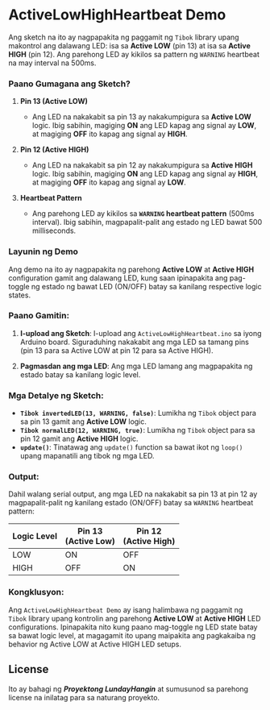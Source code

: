 # ActiveLowHighHeartbeat Demo

Ang sketch na ito ay nagpapakita ng paggamit ng `Tibok` library upang makontrol ang dalawang LED: isa sa **Active LOW** (pin 13) at isa sa **Active HIGH** (pin 12). Ang parehong LED ay kikilos sa pattern ng `WARNING` heartbeat na may interval na 500ms.

### Paano Gumagana ang Sketch?

1. **Pin 13 (Active LOW)**  
   - Ang LED na nakakabit sa pin 13 ay nakakumpigura sa **Active LOW** logic. Ibig sabihin, magiging **ON** ang LED kapag ang signal ay **LOW**, at magiging **OFF** ito kapag ang signal ay **HIGH**.

2. **Pin 12 (Active HIGH)**  
   - Ang LED na nakakabit sa pin 12 ay nakakumpigura sa **Active HIGH** logic. Ibig sabihin, magiging **ON** ang LED kapag ang signal ay **HIGH**, at magiging **OFF** ito kapag ang signal ay **LOW**.

3. **Heartbeat Pattern**  
   - Ang parehong LED ay kikilos sa **`WARNING` heartbeat pattern** (500ms interval). Ibig sabihin, magpapalit-palit ang estado ng LED bawat 500 milliseconds.

### Layunin ng Demo

Ang demo na ito ay nagpapakita ng parehong **Active LOW** at **Active HIGH** configuration gamit ang dalawang LED, kung saan ipinapakita ang pag-toggle ng estado ng bawat LED (ON/OFF) batay sa kanilang respective logic states.

### Paano Gamitin:

1. **I-upload ang Sketch**: I-upload ang `ActiveLowHighHeartbeat.ino` sa iyong Arduino board. Siguraduhing nakakabit ang mga LED sa tamang pins (pin 13 para sa Active LOW at pin 12 para sa Active HIGH).
   
2. **Pagmasdan ang mga LED**: Ang mga LED lamang ang magpapakita ng estado batay sa kanilang logic level.

### Mga Detalye ng Sketch:

- **`Tibok invertedLED(13, WARNING, false)`**: Lumikha ng `Tibok` object para sa pin 13 gamit ang **Active LOW** logic.
- **`Tibok normalLED(12, WARNING, true)`**: Lumikha ng `Tibok` object para sa pin 12 gamit ang **Active HIGH** logic.
- **`update()`**: Tinatawag ang `update()` function sa bawat ikot ng `loop()` upang mapanatili ang tibok ng mga LED.

### Output:

Dahil walang serial output, ang mga LED na nakakabit sa pin 13 at pin 12 ay magpapalit-palit ng kanilang estado (ON/OFF) batay sa `WARNING` heartbeat pattern:

<center> 

| Logic Level | Pin 13 <br> (Active Low) | Pin 12 <br> (Active High) |
|-------------|-------------------------|--------------------------|
| LOW | ON | OFF |
| HIGH | OFF | ON |

</center>

### Kongklusyon:
Ang `ActiveLowHighHeartbeat Demo` ay isang halimbawa ng paggamit ng `Tibok` library upang kontrolin ang parehong **Active LOW** at **Active HIGH** LED configurations. Ipinapakita nito kung paano mag-toggle ng LED state batay sa bawat logic level, at magagamit ito upang maipakita ang pagkakaiba ng behavior ng Active LOW at Active HIGH LED setups.

## License

Ito ay bahagi ng ***Proyektong LundayHangin*** at sumusunod sa parehong license na inilatag para sa naturang proyekto.
